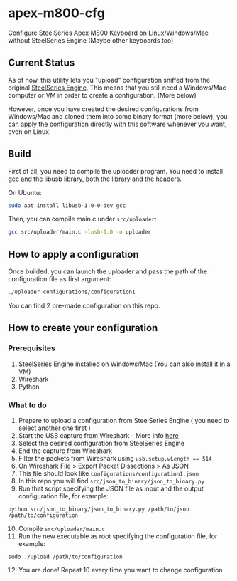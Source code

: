 # apex-m800-cfg

Configure SteelSeries Apex M800 Keyboard on Linux/Windows/Mac without SteelSeries Engine (Maybe other keyboards too)

## Current Status

As of now, this utility lets you "upload" configuration sniffed from the original [SteelSeries Engine](https://steelseries.com/engine).
This means that you still need a Windows/Mac computer or VM in order to create a configuration. (More below)

However, once you have created the desired configurations from Windows/Mac and cloned them
into some binary format (more below), you can apply the configuration directly with this software whenever you want, even on Linux.

## Build

First of all, you need to compile the uploader program. You need to install gcc and the libusb library, both the library and the headers.

On Ubuntu:

```bash
sudo apt install libusb-1.0-0-dev gcc
```

Then, you can compile main.c under `src/uploader`:

```bash
gcc src/uploader/main.c -lusb-1.0 -o uploader
```


## How to apply a configuration

Once builded, you can launch the uploader and pass the path of the configuration file as first argument:

```bash
./uploader configurations/configuration1
```

You can find 2 pre-made configuration on this repo.

## How to create your configuration

### Prerequisites

1. SteelSeries Engine installed on Windows/Mac (You can also install it in a VM)
2. Wireshark
3. Python

### What to do

1. Prepare to upload a configuration from SteelSeries Engine ( you need to select another one first )
2. Start the USB capture from Wireshark - More info [here](https://wiki.wireshark.org/CaptureSetup/USB)
3. Select the desired configuration from SteelSeries Engine
4. End the capture from Wireshark
5. Filter the packets from Wireshark using `usb.setup.wLength == 514`
6. On Wireshark File > Export Packet Dissections > As JSON
7. This file should look like `configurations/configuration1.json`
8. In this repo you will find `src/json_to_binary/json_to_binary.py`
9. Run that script specifying the JSON file as input and the output configuration file, for example:

```
python src/json_to_binary/json_to_binary.py /path/to/json /path/to/configuration
```

10. Compile `src/uploader/main.c`
11. Run the new executable as root specifying the configuration file, for example:

```
sudo ./upload /path/to/configuration
``` 

12. You are done! Repeat 10 every time you want to change configuration

